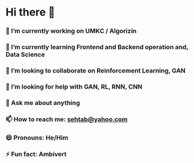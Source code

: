 # Hi there 👋
### 🔭 I’m currently working on UMKC / Algorizin
### 🌱 I’m currently learning  Frontend and Backend operation and, Data Science
### 👯 I’m looking to collaborate on Reinforcement Learning, GAN
### 🤔 I’m looking for help with GAN, RL, RNN, CNN
### 💬 Ask me about anything
### 📫 How to reach me: sehtab@yahoo.com
###  😄 Pronouns: He/Him
### ⚡ Fun fact: Ambivert 




<!--
**sehtab/sehtab** is a ✨ _special_ ✨ repository because its `README.md` (this file) appears on your GitHub profile.

Here are some ideas to get you started:

- 🔭 I’m currently working on UMKC / Algorizin
- 🌱 I’m currently learning  Frontend and Backend operation and, Data Science
- 👯 I’m looking to collaborate on Reinforcement Learning, GAN
- 🤔 I’m looking for help with GAN, RL, RNN, CNN
- 💬 Ask me about anything
- 📫 How to reach me: sehtab@yahoo.com
- 😄 Pronouns: He/Him
- ⚡ Fun fact: Ambivert
-->
